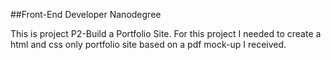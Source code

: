 ##Front-End Developer Nanodegree 

This is project P2-Build a Portfolio Site. For this project I needed to create a html and css only portfolio site based on a pdf mock-up I received.
